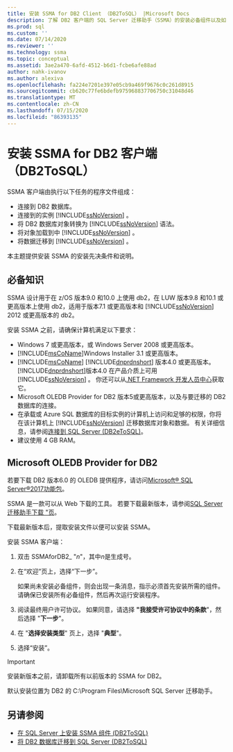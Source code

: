 ```yaml
---
title: 安装 SSMA for DB2 Client （DB2ToSQL） |Microsoft Docs
description: 了解 DB2 客户端的 SQL Server 迁移助手（SSMA）的安装必备组件以及如何安装。
ms.prod: sql
ms.custom: ''
ms.date: 07/14/2020
ms.reviewer: ''
ms.technology: ssma
ms.topic: conceptual
ms.assetid: 3ae2a470-6afd-4512-b6d1-fcbe6afe88ad
author: nahk-ivanov
ms.author: alexiva
ms.openlocfilehash: fa224e7201e397e05cb9a469f9676c0c261d8915
ms.sourcegitcommit: cb620c77fe6bdefb975968837706750c31048d46
ms.translationtype: MT
ms.contentlocale: zh-CN
ms.lasthandoff: 07/15/2020
ms.locfileid: "86393135"
---
```

# <a name="installing-ssma-for-db2-client-db2tosql"></a>安装 SSMA for DB2 客户端（DB2ToSQL）

SSMA 客户端由执行以下任务的程序文件组成：

- 连接到 DB2 数据库。
- 连接到的实例 [!INCLUDE[ssNoVersion](../../includes/ssnoversion-md.md)] 。
- 将 DB2 数据库对象转换为 [!INCLUDE[ssNoVersion](../../includes/ssnoversion-md.md)] 语法。
- 将对象加载到中 [!INCLUDE[ssNoVersion](../../includes/ssnoversion-md.md)] 。
- 将数据迁移到 [!INCLUDE[ssNoVersion](../../includes/ssnoversion-md.md)] 。

本主题提供安装 SSMA 的安装先决条件和说明。

## <a name="prerequisites"></a>必备知识

SSMA 设计用于在 z/OS 版本9.0 和10.0 上使用 db2，在 LUW 版本9.8 和10.1 或更高版本上使用 db2，适用于版本7.1 或更高版本和 [!INCLUDE[ssNoVersion](../../includes/ssnoversion-md.md)] 2012 或更高版本的 db2。

安装 SSMA 之前，请确保计算机满足以下要求：

- Windows 7 或更高版本，或 Windows Server 2008 或更高版本。
- [!INCLUDE[msCoName](../../includes/msconame_md.md)]Windows Installer 3.1 或更高版本。
- [!INCLUDE[msCoName](../../includes/msconame_md.md)] [!INCLUDE[dnprdnshort](../../includes/dnprdnshort_md.md)] 版本4.0 或更高版本。 [!INCLUDE[dnprdnshort](../../includes/dnprdnshort_md.md)]版本4.0 在产品介质上可用 [!INCLUDE[ssNoVersion](../../includes/ssnoversion-md.md)] 。 你还可以从[.NET Framework 开发人员中心](https://go.microsoft.com/fwlink/?LinkId=48882)获取它。
- Microsoft OLEDB Provider for DB2 版本5或更高版本，以及与要迁移的 DB2 数据库的连接。
- 在承载或 Azure SQL 数据库的目标实例的计算机上访问和足够的权限，你将在该计算机上 [!INCLUDE[ssNoVersion](../../includes/ssnoversion-md.md)] 迁移数据库对象和数据。 有关详细信息，请参阅[连接到 SQL Server &#40;DB2eToSQL&#41;](../../ssma/db2/connecting-to-sql-server-db2etosql.md)。
- 建议使用 4 GB RAM。

## <a name="microsoft-oledb-provider-for-db2"></a>Microsoft OLEDB Provider for DB2

若要下载 DB2 版本6.0 的 OLEDB 提供程序，请访问[Microsoft® SQL Server®2017功能包](https://www.microsoft.com/download/details.aspx?id=55992)。

SSMA 是一款可以从 Web 下载的工具。 若要下载最新版本，请参阅[SQL Server 迁移助手下载 "页](https://aka.ms/ssmafordb2)。

下载最新版本后，提取安装文件以便可以安装 SSMA。

安装 SSMA 客户端：

1. 双击 SSMAforDB2_ "*n*"，其中*n*是生成号。
2. 在“欢迎”页上，选择“下一步”。 

   如果尚未安装必备组件，则会出现一条消息，指示必须首先安装所需的组件。 请确保已安装所有必备组件，然后再次运行安装程序。

3. 阅读最终用户许可协议。 如果同意，请选择 **"我接受许可协议中的条款**"，然后选择 "**下一步**"。
4. 在 "**选择安装类型**" 页上，选择 "**典型**"。
5. 选择“安装”。

> [!IMPORTANT]
> 安装新版本之前，请卸载所有以前版本的 SSMA for DB2。

默认安装位置为 DB2 的 C:\Program Files\Microsoft SQL Server 迁移助手。

## <a name="see-also"></a>另请参阅

- [在 SQL Server 上安装 SSMA 组件 &#40;DB2ToSQL&#41;](../../ssma/db2/installing-ssma-components-on-sql-server-db2tosql.md)
- [将 DB2 数据库迁移到 SQL Server &#40;DB2ToSQL&#41;](../../ssma/db2/migrating-db2-databases-to-sql-server-db2tosql.md)
